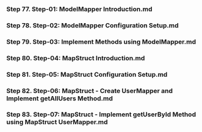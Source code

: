 
### Step 77. Step-01: ModelMapper Introduction.md


### Step 78. Step-02: ModelMapper Configuration Setup.md


### Step 79. Step-03: Implement Methods using ModelMapper.md


### Step 80. Step-04: MapStruct Introduction.md


### Step 81. Step-05: MapStruct Configuration Setup.md


### Step 82. Step-06: MapStruct - Create UserMapper and Implement getAllUsers Method.md


### Step 83. Step-07: MapStruct - Implement getUserById Method using MapStruct UserMapper.md

